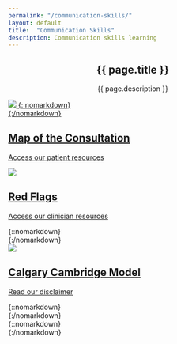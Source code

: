 ```yaml
---
permalink: "/communication-skills/"
layout: default
title:  "Communication Skills"
description: Communication skills learning
---
```


<section id="action" class="responsive">
        <div class="vertical-center">
             <div class="container">
                <div class="row">
                    <div class="action take-tour">
                            <center><h1 class="title">{{ page.title }}</h1>
                            <p>{{ page.description }}</p></center>
                    </div>
                </div>
            </div>
        </div>
   </section>

<section id="services">
        <div class="container">
            <div class="row">
                <div class="col-sm-4 text-center padding wow fadeIn" data-wow-duration="1000ms" data-wow-delay="600ms">
                    <div class="single-service">
                        <div class="wow scaleIn" data-wow-duration="500ms" data-wow-delay="600ms"><a href="{{ '/map-of-the-consultation' }}">
                            <img src="/img/people.png">
                        {::nomarkdown}</div>{:/nomarkdown}
                        <h2>Map of the Consultation</h2>
                        <p>Access our patient resources</p></a>
                    </div>
                </div>
                <div class="col-sm-4 text-center padding wow fadeIn" data-wow-duration="1000ms" data-wow-delay="300ms">
                    <div class="single-service">
                        <div class="wow scaleIn" data-wow-duration="500ms" data-wow-delay="300ms"><a href="{{ '/red-flags' }}"><img src="/img/clinician.png"></div>
                        <h2>Red Flags</h2>
                        <p>Access our clinician resources</p></a>
                    {::nomarkdown}</div>{:/nomarkdown}
                </div>
                <div class="col-sm-4 text-center padding wow fadeIn" data-wow-duration="1000ms" data-wow-delay="900ms">
                    <div class="single-service">
                        <div class="wow scaleIn" data-wow-duration="500ms" data-wow-delay="900ms"><a href="{{ '/calgary-cambridge-model' }}"><img src="/img/disclaimer.png"></div>
                        <h2>Calgary Cambridge Model</h2>
                        <p>Read our disclaimer</p></a>
                    {::nomarkdown}</div>{:/nomarkdown}
                </div>
            </div>
        </div>
    {::nomarkdown}</section>{:/nomarkdown}
